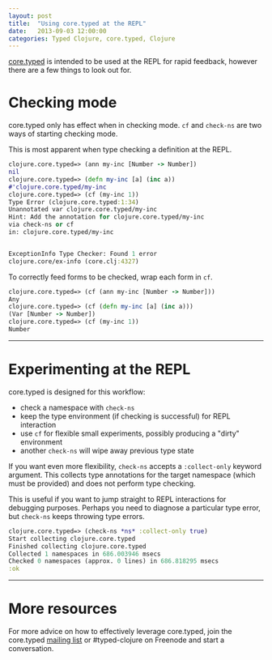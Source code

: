 ```yaml
---
layout: post
title:  "Using core.typed at the REPL"
date:   2013-09-03 12:00:00
categories: Typed Clojure, core.typed, Clojure
---
```


[core.typed](https://github.com/clojure/core.typed) is intended to be used at the
REPL for rapid feedback, however there are a few things to look out for.

# Checking mode

core.typed only has effect when in checking mode. `cf` and `check-ns` are two ways
of starting checking mode.

This is most apparent when type checking a definition at the REPL.

```clojure
clojure.core.typed=> (ann my-inc [Number -> Number])
nil
clojure.core.typed=> (defn my-inc [a] (inc a))
#'clojure.core.typed/my-inc
clojure.core.typed=> (cf (my-inc 1))
Type Error (clojure.core.typed:1:34)
Unannotated var clojure.core.typed/my-inc
Hint: Add the annotation for clojure.core.typed/my-inc
via check-ns or cf
in: clojure.core.typed/my-inc


ExceptionInfo Type Checker: Found 1 error 
clojure.core/ex-info (core.clj:4327)
```

To correctly feed forms to be checked, wrap each form in `cf`.

```clojure
clojure.core.typed=> (cf (ann my-inc [Number -> Number]))
Any
clojure.core.typed=> (cf (defn my-inc [a] (inc a)))
(Var [Number -> Number])
clojure.core.typed=> (cf (my-inc 1))
Number
```

<hr/>

# Experimenting at the REPL

core.typed is designed for this workflow:

- check a namespace with `check-ns`
- keep the type environment (if checking is successful) for REPL interaction
- use `cf` for flexible small experiments, possibly producing a "dirty" environment
- another `check-ns` will wipe away previous type state

If you want even more flexibility, `check-ns` accepts a `:collect-only` keyword argument.
This collects type annotations for the target namespace (which must be provided) and
does not perform type checking. 

This is useful if you want to jump straight to REPL interactions for debugging purposes.
Perhaps you need to diagnose a particular type error, but `check-ns` keeps throwing type errors.

```clojure
clojure.core.typed=> (check-ns *ns* :collect-only true)
Start collecting clojure.core.typed
Finished collecting clojure.core.typed
Collected 1 namespaces in 686.003946 msecs
Checked 0 namespaces (approx. 0 lines) in 686.818295 msecs
:ok
```

<hr/>

# More resources

For more advice on how to effectively leverage core.typed, 
join the core.typed [mailing list](https://groups.google.com/forum/?fromgroups#!forum/clojure-core-typed)
or #typed-clojure on Freenode and start a conversation.
